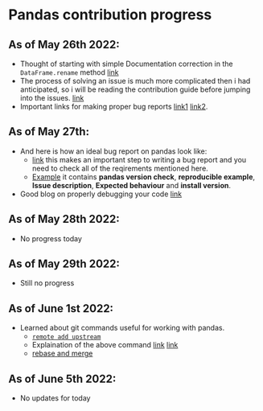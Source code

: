# Pandas contribution progress

## As of May 26th 2022:

- Thought of starting with simple Documentation correction in the `DataFrame.rename` method [link](https://github.com/pandas-dev/pandas/issues/47030)
- The process of solving an issue is much more complicated then i had anticipated, so i will be reading the contribution guide before jumping into the issues. [link](https://pandas.pydata.org/docs/dev/development/contributing.html)
- Important links for making proper bug reports [link1](https://stackoverflow.com/help/minimal-reproducible-example) [link2](https://matthewrocklin.com/blog/work/2018/02/28/minimal-bug-reports).

## As of May 27th:

- And here is how an ideal bug report on pandas look like:
  - [link](https://pandas.pydata.org/pandas-docs/dev/development/contributing.html#:~:text=Trying%20the%20bug%2Dproducing%20code%20out%20on%20the%20main%20branch%20is%20often%20a%20worthwhile%20exercise%20to%20confirm%20the%20bug%20still%20exists.%20It%20is%20also%20worth%20searching%20existing%20bug%20reports%20and%20pull%20requests%20to%20see%20if%20the%20issue%20has%20already%20been%20reported%20and/or%20fixed.) this makes an important step to writing a bug report and you need to check all of the reqirements mentioned here.
  - [Example](https://github.com/pandas-dev/pandas/issues/47138) it contains **pandas version check**, **reproducible example**, **Issue description**, **Expected behaviour** and **install version**.
- Good blog on properly debugging your code [link](https://ericlippert.com/2014/03/05/how-to-debug-small-programs/)

## As of May 28th 2022:

- No progress today

## As of May 29th 2022:

- Still no progress

## As of June 1st 2022:

- Learned about git commands useful for working with pandas.
  - [``remote add upstream``](https://pandas.pydata.org/pandas-docs/dev/development/contributing.html#:~:text=git%20remote%20add%20upstream%20https%3A//github.com/pandas%2Ddev/pandas.git)
  - Explaination of the above command [link](https://www.neonscience.org/resources/learning-hub/tutorials/git-setup-remote) [link](https://stackoverflow.com/questions/8948803/what-does-git-remote-add-upstream-help-achieve)
  - [rebase and merge](https://www.javatpoint.com/git-rebase#:~:text=Rebasing%20is%20a%20process%20to,a%20linear%20process%20of%20merging.)


## As of June 5th 2022:

- No updates for today





